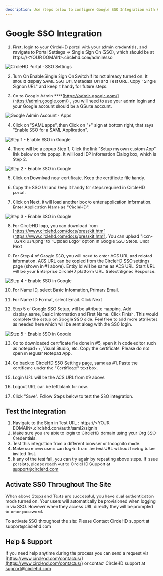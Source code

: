 ```yaml
---
description: Use steps below to configure Google SSO Integration with CircleHD Portal
---
```


# Google SSO Integration

1. First, login to your CircleHD portal with your admin credentials, and navigate to Portal Settings =&gt; Single Sign On \(SSO\), which should be at https://&lt;YOUR DOMAIN&gt;.circlehd.com/admin/sso 

![CircleHD Portal - SSO Settings](../.gitbook/assets/image%20%2819%29.png)

2. Turn On Enable Single Sign On Switch if its not already turned on. It should display SAML SSO Url, Metadata Uri and Test URL. Copy "Single Signon URL" and keep it handy for future steps.

3. Go to Google Admin ****[https://admin.google.com/](https://admin.google.com/) , you will need to use your admin login and your Google account should be a GSuite account. 

![Google Admin Account - Apps](../.gitbook/assets/image%20%286%29.png)

4. Click on "SAML apps", then Click on "+" sign at bottom right, that says "Enable SSO for a SAML Application".

![Step 1 - Enable SSO in Google](../.gitbook/assets/image%20%2821%29.png)

4. There will be a popup Step 1, Click the link "Setup my own custom App" link below on the popup. It will load IDP information Dialog box, which is Step 2.

![Step 2 - Enable SSO in Google](../.gitbook/assets/image%20%2818%29.png)

5. Click on Download near certificate. Keep the certificate file handy.

6. Copy the SSO Url and keep it handy for steps required in CircleHD portal.

7. Click on Next, it will load another box to enter application information. Enter Application Name as "CircleHD".

![Step 3 - Enable SSO in Google](../.gitbook/assets/image%20%2816%29.png)

8. For CircleHD logo, you can download from [https://www.circlehd.com/docs/presskit.html](https://www.circlehd.com/docs/presskit.html). You can upload "icon-1024x1024.png" to "Upload Logo" option in Google SSO Steps. Click Next 

 9. For Step 4 of Google SSO, you will need to enter ACS URL and related information. ACS URL can be copied from the CircleHD SSO settings page \(shown in \#1 above\). Entity Id will be same as ACS URL. Start URL will be your Enterprise CircleHD platform URL. Select Signed Response. 



![Step 4 - Enable SSO in Google](../.gitbook/assets/image%20%2823%29.png)

10. For Name ID, select Basic Information, Primary Email. 

11. For Name ID Format, select Email. Click Next

12. Step 5 of Google SSO Setup, will be attribute mapping. Add display\_name, Basic Information and First Name. Click Finish. This would complete the setup on Google SSO side. Feel free to add more attributes as needed here which will be sent along with the SSO login.

![Step 5 - Enable SSO in Google](../.gitbook/assets/image%20%2812%29.png)

13. Go to downloaded certificate file done in \#5, open it in code editor such as notepad++, Visual Studio, etc. Copy the certificate. Please do not open in regular Notepad App.

14. Go back to CircleHD SSO Settings page, same as \#1. Paste the certificate under the "Certificate" text box.

15. Login URL will be the ACS URL from \#9 above.

16. Logout URL can be left blank for now.

17. Click "Save". Follow Steps below to test the SSO integration.

## Test the Integration

1. Navigate to the Sign in Test URL : https://&lt;YOUR DOMAIN&gt;.circlehd.com/auth/saml2/signin
2. Make sure you are able to login to CircleHD domain using your Org SSO Credentials.
3. Test this integration from a different browser or Incognito mode.
4. Make sure new users can log-in from the test URL without having to be invited first.
5. If any of the test fail, you can try again by repeating above steps. If issue persists, please reach out to CircleHD Support at support@circlehd.com.

## Activate SSO Throughout The Site

When above Steps and Tests are successful, you have dual authentication mode turned on. Your users will automatically be provisioned when logging in via SSO. However when they access URL directly they will be prompted to enter password.

To activate SSO throughout the site: Please Contact CircleHD support at support@circlehd.com

## Help & Support

If you need help anytime during the process you can send a request via [https://www.circlehd.com/contactus/](https://www.circlehd.com/contactus/) or contact CircleHD support at support@circlehd.com

